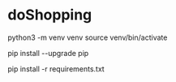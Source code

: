 # doShopping

python3 -m venv venv
source venv/bin/activate

pip install --upgrade pip

pip install -r requirements.txt 